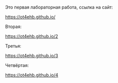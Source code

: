 Это первая лабораторная работа, ссылка на сайт:

https://ot4ehb.github.io/

Вторая:

https://ot4ehb.github.io/2

Третья:

https://ot4ehb.github.io/3

Четвёртая:

https://ot4ehb.github.io/4
